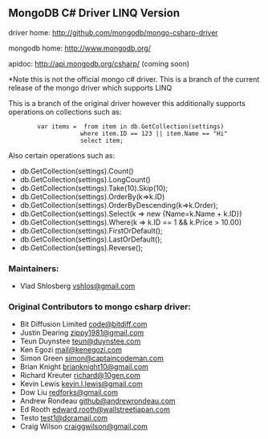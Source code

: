 ## MongoDB C# Driver LINQ Version

driver home: http://github.com/mongodb/mongo-csharp-driver

mongodb home: http://www.mongodb.org/

apidoc: http://api.mongodb.org/csharp/ (coming soon)


*Note this is not the official mongo c# driver. This is a branch of the current release of the mongo driver which supports LINQ 

This is a branch of the original driver however this additionally supports operations on collections such as:


            var items =  from item in db.GetCollection(settings)
                        where item.ID == 123 || item.Name == "Hi"
                        select item;

Also certain operations such as:

* db.GetCollection(settings).Count()
* db.GetCollection(settings).LongCount()
* db.GetCollection(settings).Take(10).Skip(10);
* db.GetCollection(settings).OrderBy(k=>k.ID)
* db.GetCollection(settings).OrderByDescending(k=>k.Order);
* db.GetCollection(settings).Select(k => new {Name=k.Name + k.ID})
* db.GetCollection(settings).Where(k => k.ID == 1 && k.Price > 10.00)
* db.GetCollection(settings).FirstOrDefault();
* db.GetCollection(settings).LastOrDefault();
* db.GetCollection(settings).Reverse();





### Maintainers:
* Vlad Shlosberg            vshlos@gmail.com


### Original Contributors to mongo csharp driver:
* Bit Diffusion Limited     code@bitdiff.com
* Justin Dearing            zippy1981@gmail.com
* Teun Duynstee             teun@duynstee.com
* Ken Egozi                 mail@kenegozi.com
* Simon Green               simon@captaincodeman.com
* Brian Knight              brianknight10@gmail.com  
* Richard Kreuter           richard@10gen.com
* Kevin Lewis               kevin.l.lewis@gmail.com
* Dow Liu                   redforks@gmail.com
* Andrew Rondeau            github@andrewrondeau.com
* Ed Rooth                  edward.rooth@wallstreetjapan.com
* Testo                     test1@doramail.com   
* Craig Wilson              craiggwilson@gmail.com
